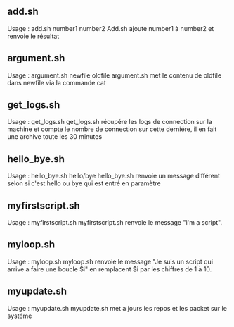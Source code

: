## add.sh

Usage : add.sh number1 number2
Add.sh ajoute number1 à number2 et renvoie le résultat

## argument.sh

Usage : argument.sh newfile oldfile
argument.sh met le contenu de oldfile dans newfile via la commande cat

## get_logs.sh
Usage : get_logs.sh
get_logs.sh récupére les logs de connection sur la machine et compte le nombre de connection sur cette derniére, il en fait une archive toute les 30 minutes

## hello_bye.sh

Usage : hello_bye.sh hello/bye
hello_bye.sh renvoie un message différent selon si c'est hello ou bye qui est entré en paramètre

## myfirstscript.sh

Usage : myfirstscript.sh
myfirstscript.sh renvoie le message "i'm a script".

## myloop.sh

Usage : myloop.sh
myloop.sh renvoie le message "Je suis un script qui arrive a faire une boucle $i" en remplacent $i par les chiffres de 1 à 10.

## myupdate.sh

Usage : myupdate.sh
myupdate.sh met a jours les repos et les packet sur le systéme
